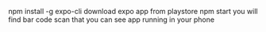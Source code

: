 npm install -g expo-cli
download expo app from playstore
npm start
you will find bar code scan that you can see app running in your phone